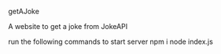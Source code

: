 getAJoke

A website to get a joke from JokeAPI

run the following commands to start server 
npm i 
node index.js
